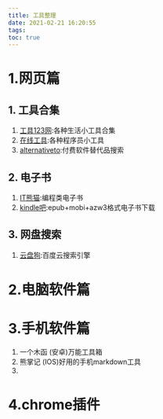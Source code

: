 ```yaml
---
title: 工具整理
date: 2021-02-21 16:20:55
tags:
toc: true
---
```


# 1.网页篇

## 1. 工具合集

1. [工具123网](http://www.gjw123.com/):各种生活小工具合集
2. [在线工具](https://tool.lu/):各种程序员小工具
3. [alternativeto](https://alternativeto.net/):付费软件替代品搜索

## 2. 电子书

1. [IT熊猫](https://www.itpanda.net/book/):编程类电子书
2. [kindle吧](https://www.kindle8.cc/):epub+mobi+azw3格式电子书下载

## 3. 网盘搜索

1. [云盘狗](http://www.yunpangou.com/):百度云搜索引擎

# 2.电脑软件篇

# 3.手机软件篇
1. 一个木函 (安卓)万能工具箱
2. 熊掌记 (IOS)好用的手机markdown工具
3. 

# 4.chrome插件